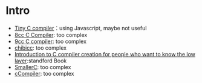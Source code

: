 # Intro

- [Tiny C compiler](https://github.com/o0olele/tiny-c-compiler)：using Javascript, maybe not useful
- [8cc C Compiler](https://github.com/rui314/8cc): too complex
- [9cc C compiler](https://github.com/rui314/9cc): too complex
- [chibicc](https://github.com/rui314/chibicc): too complex
- [Introduction to C compiler creation for people who want to know the low layer](https://www.sigbus.info/compilerbook):standford Book
- [SmallerC](https://github.com/alexfru/SmallerC): too complex
- [cCompiler](https://github.com/Uyouii/cCompiler): too complex
